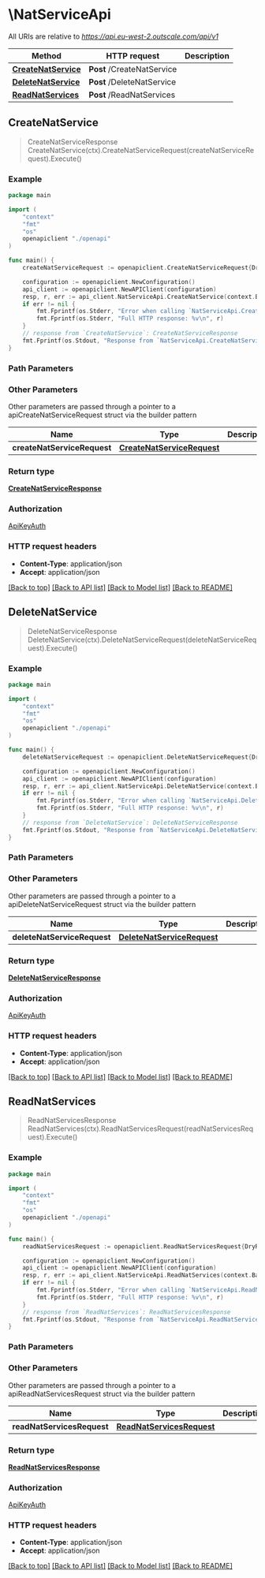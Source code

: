 # \NatServiceApi

All URIs are relative to *https://api.eu-west-2.outscale.com/api/v1*

Method | HTTP request | Description
------------- | ------------- | -------------
[**CreateNatService**](NatServiceApi.md#CreateNatService) | **Post** /CreateNatService | 
[**DeleteNatService**](NatServiceApi.md#DeleteNatService) | **Post** /DeleteNatService | 
[**ReadNatServices**](NatServiceApi.md#ReadNatServices) | **Post** /ReadNatServices | 



## CreateNatService

> CreateNatServiceResponse CreateNatService(ctx).CreateNatServiceRequest(createNatServiceRequest).Execute()



### Example

```go
package main

import (
    "context"
    "fmt"
    "os"
    openapiclient "./openapi"
)

func main() {
    createNatServiceRequest := openapiclient.CreateNatServiceRequest{DryRun: false, PublicIpId: "PublicIpId_example", SubnetId: "SubnetId_example"} // CreateNatServiceRequest |  (optional)

    configuration := openapiclient.NewConfiguration()
    api_client := openapiclient.NewAPIClient(configuration)
    resp, r, err := api_client.NatServiceApi.CreateNatService(context.Background()).CreateNatServiceRequest(createNatServiceRequest).Execute()
    if err != nil {
        fmt.Fprintf(os.Stderr, "Error when calling `NatServiceApi.CreateNatService``: %v\n", err)
        fmt.Fprintf(os.Stderr, "Full HTTP response: %v\n", r)
    }
    // response from `CreateNatService`: CreateNatServiceResponse
    fmt.Fprintf(os.Stdout, "Response from `NatServiceApi.CreateNatService`: %v\n", resp)
}
```

### Path Parameters



### Other Parameters

Other parameters are passed through a pointer to a apiCreateNatServiceRequest struct via the builder pattern


Name | Type | Description  | Notes
------------- | ------------- | ------------- | -------------
 **createNatServiceRequest** | [**CreateNatServiceRequest**](CreateNatServiceRequest.md) |  | 

### Return type

[**CreateNatServiceResponse**](CreateNatServiceResponse.md)

### Authorization

[ApiKeyAuth](../README.md#ApiKeyAuth)

### HTTP request headers

- **Content-Type**: application/json
- **Accept**: application/json

[[Back to top]](#) [[Back to API list]](../README.md#documentation-for-api-endpoints)
[[Back to Model list]](../README.md#documentation-for-models)
[[Back to README]](../README.md)


## DeleteNatService

> DeleteNatServiceResponse DeleteNatService(ctx).DeleteNatServiceRequest(deleteNatServiceRequest).Execute()



### Example

```go
package main

import (
    "context"
    "fmt"
    "os"
    openapiclient "./openapi"
)

func main() {
    deleteNatServiceRequest := openapiclient.DeleteNatServiceRequest{DryRun: false, NatServiceId: "NatServiceId_example"} // DeleteNatServiceRequest |  (optional)

    configuration := openapiclient.NewConfiguration()
    api_client := openapiclient.NewAPIClient(configuration)
    resp, r, err := api_client.NatServiceApi.DeleteNatService(context.Background()).DeleteNatServiceRequest(deleteNatServiceRequest).Execute()
    if err != nil {
        fmt.Fprintf(os.Stderr, "Error when calling `NatServiceApi.DeleteNatService``: %v\n", err)
        fmt.Fprintf(os.Stderr, "Full HTTP response: %v\n", r)
    }
    // response from `DeleteNatService`: DeleteNatServiceResponse
    fmt.Fprintf(os.Stdout, "Response from `NatServiceApi.DeleteNatService`: %v\n", resp)
}
```

### Path Parameters



### Other Parameters

Other parameters are passed through a pointer to a apiDeleteNatServiceRequest struct via the builder pattern


Name | Type | Description  | Notes
------------- | ------------- | ------------- | -------------
 **deleteNatServiceRequest** | [**DeleteNatServiceRequest**](DeleteNatServiceRequest.md) |  | 

### Return type

[**DeleteNatServiceResponse**](DeleteNatServiceResponse.md)

### Authorization

[ApiKeyAuth](../README.md#ApiKeyAuth)

### HTTP request headers

- **Content-Type**: application/json
- **Accept**: application/json

[[Back to top]](#) [[Back to API list]](../README.md#documentation-for-api-endpoints)
[[Back to Model list]](../README.md#documentation-for-models)
[[Back to README]](../README.md)


## ReadNatServices

> ReadNatServicesResponse ReadNatServices(ctx).ReadNatServicesRequest(readNatServicesRequest).Execute()



### Example

```go
package main

import (
    "context"
    "fmt"
    "os"
    openapiclient "./openapi"
)

func main() {
    readNatServicesRequest := openapiclient.ReadNatServicesRequest{DryRun: false, Filters: openapiclient.FiltersNatService{NatServiceIds: []string{"NatServiceIds_example"), NetIds: []string{"NetIds_example"), States: []string{"States_example"), SubnetIds: []string{"SubnetIds_example"), TagKeys: []string{"TagKeys_example"), TagValues: []string{"TagValues_example"), Tags: []string{"Tags_example")}} // ReadNatServicesRequest |  (optional)

    configuration := openapiclient.NewConfiguration()
    api_client := openapiclient.NewAPIClient(configuration)
    resp, r, err := api_client.NatServiceApi.ReadNatServices(context.Background()).ReadNatServicesRequest(readNatServicesRequest).Execute()
    if err != nil {
        fmt.Fprintf(os.Stderr, "Error when calling `NatServiceApi.ReadNatServices``: %v\n", err)
        fmt.Fprintf(os.Stderr, "Full HTTP response: %v\n", r)
    }
    // response from `ReadNatServices`: ReadNatServicesResponse
    fmt.Fprintf(os.Stdout, "Response from `NatServiceApi.ReadNatServices`: %v\n", resp)
}
```

### Path Parameters



### Other Parameters

Other parameters are passed through a pointer to a apiReadNatServicesRequest struct via the builder pattern


Name | Type | Description  | Notes
------------- | ------------- | ------------- | -------------
 **readNatServicesRequest** | [**ReadNatServicesRequest**](ReadNatServicesRequest.md) |  | 

### Return type

[**ReadNatServicesResponse**](ReadNatServicesResponse.md)

### Authorization

[ApiKeyAuth](../README.md#ApiKeyAuth)

### HTTP request headers

- **Content-Type**: application/json
- **Accept**: application/json

[[Back to top]](#) [[Back to API list]](../README.md#documentation-for-api-endpoints)
[[Back to Model list]](../README.md#documentation-for-models)
[[Back to README]](../README.md)

